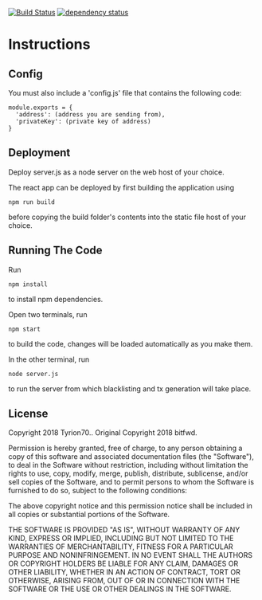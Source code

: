 [![Build Status][travis-image]][travis-url] [![dependency status][dep-image]][dep-url]

# Instructions

## Config

You must also include a 'config.js' file that contains the following code:

```
module.exports = {
  'address': (address you are sending from),
  'privateKey': (private key of address)
}
```

## Deployment

Deploy server.js as a node server on the web host of your choice.

The react app can be deployed by first building the application using

`npm run build`

before copying the build folder's contents into the static file host of your choice.

## Running The Code

Run

`npm install`

to install npm dependencies.

Open two terminals, run

`npm start`

to build the code, changes will be loaded automatically as you make them.

In the other terminal, run

`node server.js`

to run the server from which blacklisting and tx generation will take place.

## License

Copyright 2018 Tyrion70..
Original Copyright 2018 bitfwd.

Permission is hereby granted, free of charge, to any person obtaining a copy of this software and associated documentation files (the "Software"), to deal in the Software without restriction, including without limitation the rights to use, copy, modify, merge, publish, distribute, sublicense, and/or sell copies of the Software, and to permit persons to whom the Software is furnished to do so, subject to the following conditions:

The above copyright notice and this permission notice shall be included in all copies or substantial portions of the Software.

THE SOFTWARE IS PROVIDED "AS IS", WITHOUT WARRANTY OF ANY KIND, EXPRESS OR IMPLIED, INCLUDING BUT NOT LIMITED TO THE WARRANTIES OF MERCHANTABILITY, FITNESS FOR A PARTICULAR PURPOSE AND NONINFRINGEMENT. IN NO EVENT SHALL THE AUTHORS OR COPYRIGHT HOLDERS BE LIABLE FOR ANY CLAIM, DAMAGES OR OTHER LIABILITY, WHETHER IN AN ACTION OF CONTRACT, TORT OR OTHERWISE, ARISING FROM, OUT OF OR IN CONNECTION WITH THE SOFTWARE OR THE USE OR OTHER DEALINGS IN THE SOFTWARE.

[travis-image]: https://travis-ci.org/tyrion70/wanchain-faucet.svg
[travis-url]: https://travis-ci.org/tyrion70/wanchain-faucet
[dep-image]: https://david-dm.org/tyrion70/wanchain-faucet.svg
[dep-url]: https://david-dm.org/tyrion70/wanchain-faucet
